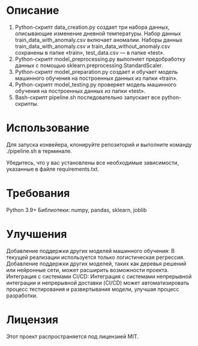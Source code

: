 # Описание 
1. Python-скрипт data_creation.py создает три набора данных, 
описывающие изменение дневной температуры. 
Набор данных train_data_with_anomaly.csv включает аномалии.
Наборы данных train_data_with_anomaly.csv и train_data_without_anomaly.csv сохранены в папке «train», 
test_data.csv — в папке «test».
2. Python-скрипт model_preprocessing.py выполняет предобработку данных с помощью sklearn.preprocessing.StandardScaler.
3. Python-скрипт model_preparation.py создает и обучает модель машинного обучения на построенных данных из папки «train».
4. Python-скрипт model_testing.py проверяет модель машинного обучения на построенных данных из папки «test».
5. Bash-скрипт pipeline.sh последовательно запускает все python-скрипты.

# Использование
Для запуска конвейера, клонируйте репозиторий и выполните команду ./pipeline.sh в терминале.

Убедитесь, что у вас установлены все необходимые зависимости, указанные в файле requirements.txt.

# Требования
Python 3.9+
Библиотеки:
numpy,
pandas,
sklearn,
joblib

# Улучшения
Добавление поддержки других моделей машинного обучения: 
В текущей реализации используется только логистическая регрессия. 
Добавление поддержки других моделей, таких как деревья решений или нейронные сети, может расширить возможности проекта.
Интеграция с системами CI/CD: Интеграция с системами непрерывной интеграции и непрерывной доставки (CI/CD) 
может автоматизировать процесс тестирования и развертывания модели, улучшая процесс разработки.
# Лицензия
Этот проект распространяется под лицензией MIT.